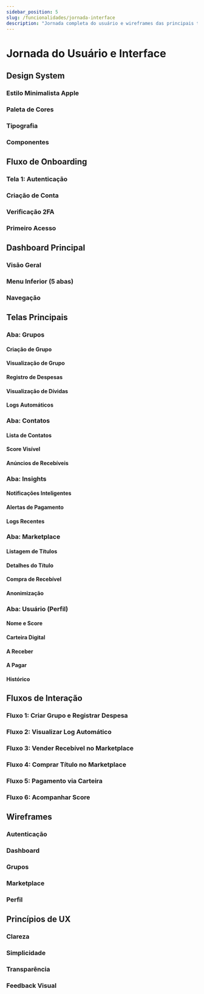 ```yaml
---
sidebar_position: 5
slug: /funcionalidades/jornada-interface
description: "Jornada completa do usuário e wireframes das principais telas do aplicativo"
---
```


# Jornada do Usuário e Interface

## Design System

### Estilo Minimalista Apple

### Paleta de Cores

### Tipografia

### Componentes

## Fluxo de Onboarding

### Tela 1: Autenticação

### Criação de Conta

### Verificação 2FA

### Primeiro Acesso

## Dashboard Principal

### Visão Geral

### Menu Inferior (5 abas)

### Navegação

## Telas Principais

### Aba: Grupos

#### Criação de Grupo

#### Visualização de Grupo

#### Registro de Despesas

#### Visualização de Dívidas

#### Logs Automáticos

### Aba: Contatos

#### Lista de Contatos

#### Score Visível

#### Anúncios de Recebíveis

### Aba: Insights

#### Notificações Inteligentes

#### Alertas de Pagamento

#### Logs Recentes

### Aba: Marketplace

#### Listagem de Títulos

#### Detalhes do Título

#### Compra de Recebível

#### Anonimização

### Aba: Usuário (Perfil)

#### Nome e Score

#### Carteira Digital

#### A Receber

#### A Pagar

#### Histórico

## Fluxos de Interação

### Fluxo 1: Criar Grupo e Registrar Despesa

### Fluxo 2: Visualizar Log Automático

### Fluxo 3: Vender Recebível no Marketplace

### Fluxo 4: Comprar Título no Marketplace

### Fluxo 5: Pagamento via Carteira

### Fluxo 6: Acompanhar Score

## Wireframes

### Autenticação

### Dashboard

### Grupos

### Marketplace

### Perfil

## Princípios de UX

### Clareza

### Simplicidade

### Transparência

### Feedback Visual
